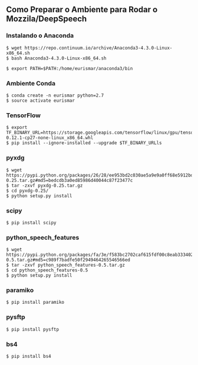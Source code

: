 Como Preparar o Ambiente para Rodar o Mozzila/DeepSpeech
---------

### Instalando o Anaconda

    $ wget https://repo.continuum.io/archive/Anaconda3-4.3.0-Linux-x86_64.sh
    $ bash Anaconda3-4.3.0-Linux-x86_64.sh        

<span>

    $ export PATH=$PATH:/home/eurismar/anaconda3/bin	

### Ambiente Conda

    $ conda create -n eurismar python=2.7
    $ source activate eurismar

### TensorFlow
    $ export TF_BINARY_URL=https://storage.googleapis.com/tensorflow/linux/gpu/tensorflow_gpu-0.12.1-cp27-none-linux_x86_64.whl
    $ pip install --ignore-installed --upgrade $TF_BINARY_URLls

### pyxdg
    $ wget https://pypi.python.org/packages/26/28/ee953bd2c030ae5a9e9a0ff68e5912bd90ee50ae766871151cd2572ca570/pyxdg-0.25.tar.gz#md5=bedcdb3a0ed85986d40044c87f23477c
    $ tar -zxvf pyxdg-0.25.tar.gz 
    $ cd pyxdg-0.25/
    $ python setup.py install
### scipy
    $ pip install scipy
### python_speech_features
    $ wget https://pypi.python.org/packages/fa/3e/f583bc2702caf615fdf00c8eab3334023438d627d4c7e6bcceda429a6811/python_speech_features-0.5.tar.gz#md5=c989f7badfe50f2949464265546566ed
    $ tar -zxvf python_speech_features-0.5.tar.gz 
    $ cd python_speech_features-0.5
    $ python setup.py install

### paramiko
    $ pip install paramiko
### pysftp
    $ pip install pysftp
### bs4
    $ pip install bs4
```
